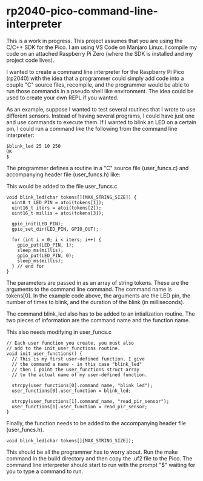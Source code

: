 # rp2040-pico-command-line-interpreter

This is a work in progress. This project assumes that you are using the C/C++ SDK for the Pico. I am using VS Code on Manjaro Linux. I compile my code on an attached Raspberry Pi Zero (where the SDK is installed and my project code lives).

I wanted to create a command line interpreter for the Raspberry Pi Pico (rp2040) with the idea that a programmer could simply add code into a couple "C" source files, recompile, and the programmer would be able to run those commands in a pseudo shell like environment. The idea could be used to create your own REPL if you wanted.

As an example, suppose I wanted to test several routines that I wrote to use different sensors. Instead of having several programs, I could have just one and use commands to execute them. If I wanted to blink an LED on a certain pin, I could run a command like the following from the command line interpreter:
```
$blink_led 25 10 250
OK
$
```

The programmer defines a routine in a "C" source file (user_funcs.c) and accompanying header file (user_funcs.h) like:

This would be added to the file user_funcs.c
```
void blink_led(char tokens[][MAX_STRING_SIZE]) {
  uint8_t LED_PIN = atoi(tokens[1]);
  uint16_t iters = atoi(tokens[2]);
  uint16_t millis = atoi(tokens[3]);

  gpio_init(LED_PIN);
  gpio_set_dir(LED_PIN, GPIO_OUT);

  for (int i = 0; i < iters; i++) {
    gpio_put(LED_PIN, 1);
    sleep_ms(millis);
    gpio_put(LED_PIN, 0);
    sleep_ms(millis);
  } // end for
}
```
The parameters are passed in as an array of string tokens. These are the arguments to the command line command. The command name is tokens[0]. In the example code above, the arguments are the LED pin, the number of times to blink, and the duration of the blink (in milliseconds).

The command blink_led also has to be added to an intialization routine. The two pieces of information are the command name and the function name.

This also needs modifying in user_funcs.c
```
// Each user function you create, you must also
// add to the init_user_functions routine.
void init_user_functions() {
  // This is my first user-defined function. I give
  // the command a name - in this case "blink_led"
  // then I point the user_functions struct array
  // to the actual name of my user-defined function.
  
  strcpy(user_functions[0].command_name, "blink_led");
  user_functions[0].user_function = blink_led;

  strcpy(user_functions[1].command_name, "read_pir_sensor");
  user_functions[1].user_function = read_pir_sensor;
}
```

Finally, the function needs to be added to the accompanying header file (user_funcs.h).

```
void blink_led(char tokens[][MAX_STRING_SIZE]);
```

This should be all the programmer has to worry about. Run the make command in the build directory and then copy the .uf2 file to the Pico. The command line interpreter should start to run with the prompt "$" waiting for you to type a command to run.

